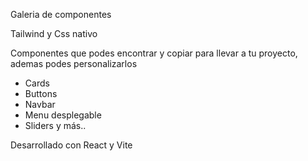 Galeria de componentes

Tailwind y Css nativo

Componentes que podes encontrar y copiar para llevar a tu proyecto, ademas podes personalizarlos

- Cards
- Buttons
- Navbar
- Menu desplegable
- Sliders
  y más..

Desarrollado con React y Vite

